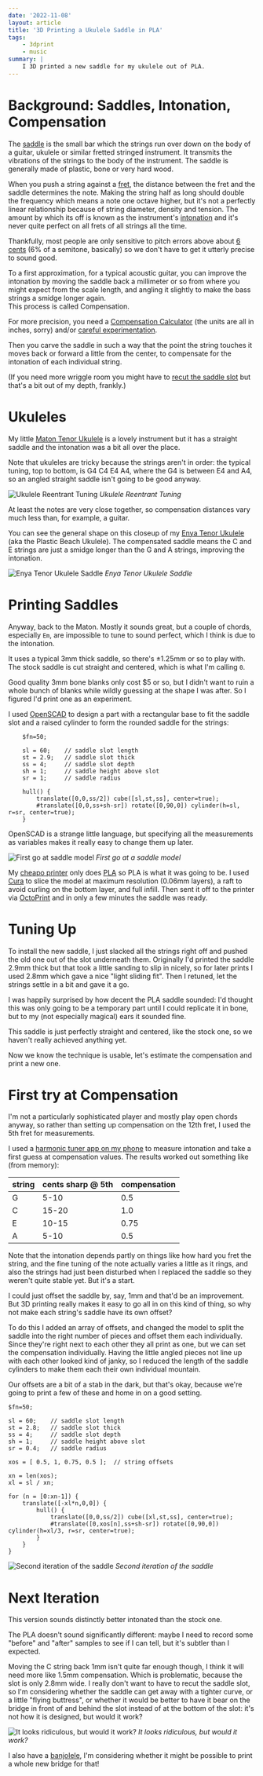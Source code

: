```yaml
---
date: '2022-11-08'
layout: article
title: '3D Printing a Ukulele Saddle in PLA'
tags:
    - 3dprint
    - music
summary: |
    I 3D printed a new saddle for my ukulele out of PLA. 
---
```


# Background: Saddles, Intonation, Compensation

The [saddle](https://www.soundpure.com/a/expert-advice/guitars/parts-of-an-acoustic-guitar/)
is the small bar which the strings run over down on the body of a guitar,
ukulele or similar fretted stringed instrument.
It transmits the vibrations of the strings to the body of the instrument.
The saddle is generally made of plastic, bone or very hard wood.

When you push a string against a [fret](https://en.wikipedia.org/wiki/Fret),
the distance between the fret and the saddle determines the note.
Making the string half as long should double the frequency which means a note
one octave higher, but it's not a perfectly linear relationship because of
string diameter, density and tension.
The amount by which its off is known as the instrument's
[intonation](https://en.wikipedia.org/wiki/Intonation_%28music%29)
and it's never quite perfect on all frets of all strings all the time.

Thankfully, most people are only sensitive to pitch errors above about
[6 cents](https://en.wikipedia.org/wiki/Cent_%28music%29#Human_perception)
(6% of a semitone, basically) so we don't have to get it utterly precise to sound good.

To a first approximation, for a typical acoustic guitar, you can improve the 
intonation by moving the saddle back a millimeter
or so from where you might expect from the scale length,
and angling it slightly to make the bass
strings a smidge longer again.  
This process is called Compensation.

For more precision, you need a
[Compensation Calculator](https://www.liutaiomottola.com/formulae/compensation.htm)
(the units are all in inches, sorry) and/or
[careful experimentation](https://www.youtube.com/watch?v=ko3byzyGzWk&t=1235s).

Then you carve the saddle in such a way that the point the string touches it moves back or 
forward a little from the center, to compensate for the intonation of each individual string.

(If you need more wriggle room you might have to 
[recut the saddle slot](https://www.youtube.com/watch?v=WMjR9YLTuHY)
but that's a bit out of my depth, frankly.)

# Ukuleles

My little [Maton Tenor Ukulele](https://maton.com.au/product/tenor-ukulele) is a lovely 
instrument but it has a straight saddle and the intonation was a bit all over the place.

Note that ukuleles are tricky because the strings aren't in order: the typical
tuning, top to bottom, is G4 C4 E4 A4, where the G4 is between E4 and A4, so an angled
straight saddle isn't going to be good anyway.

![Ukulele Reentrant Tuning](img/uke_tuning.svg)
*Ukulele Reentrant Tuning*

At least the notes are very close together, 
so compensation distances vary much less than, for example, a guitar.

You can see the general shape on this closeup of my
[Enya Tenor Ukulele](https://www.enya-music.com/collections/enya-tenor-ukuleles)
(aka the Plastic Beach Ukulele).
The compensated saddle means the C and E strings are just a smidge longer
than the G and A strings, improving the intonation.

![Enya Tenor Ukulele Saddle](img/enya-saddle.jpg)
*Enya Tenor Ukulele Saddle*

# Printing Saddles

Anyway, back to the Maton.
Mostly it sounds great, but a couple of chords, especially `Em`,
are impossible to tune to sound perfect, which I think is due to the intonation.

It uses a typical 3mm thick saddle, so there's ±1.25mm or so to play with.
The stock saddle is cut straight and centered, which is what I'm calling `0`.

Good quality 3mm bone blanks only cost $5 or so, but I didn't
want to ruin a whole bunch of blanks while wildly guessing at the shape I was after.
So I figured I'd print one as an experiment.

I used [OpenSCAD](https://openscad.org/) to design a part with a rectangular base
to fit the saddle slot and a raised cylinder to form the rounded saddle for the strings:

```
    $fn=50;

    sl = 60;    // saddle slot length
    st = 2.9;   // saddle slot thick
    ss = 4;     // saddle slot depth
    sh = 1;     // saddle height above slot
    sr = 1;     // saddle radius

    hull() {
        translate([0,0,ss/2]) cube([sl,st,ss], center=true);
        #translate([0,0,ss+sh-sr]) rotate([0,90,0]) cylinder(h=sl, r=sr, center=true);
    }
```

OpenSCAD is a strange little language, but specifying all the measurements as 
variables makes it really easy to change them up later.

![First go at saddle model](img/saddle-zero.png)
*First go at a saddle model*

My [cheapo printer](/art/aldi-cocoon-3d-printer/) only does
[PLA](https://www.3dnatives.com/en/pla-3d-printing-guide-190820194/)
so PLA is what it was going to be.  I used
[Cura](https://ultimaker.com/software/ultimaker-cura) to slice the model
at maximum resolution (0.06mm layers), a raft to avoid curling on the bottom layer,
and full infill.
Then sent it off to the printer via [OctoPrint](https://octoprint.org) and in only a 
few minutes the saddle was ready.

# Tuning Up

To install the new saddle, I just slacked all the strings right off and pushed the
old one out of the slot underneath them.  Originally I'd printed the saddle 2.9mm
thick but that took a little sanding to slip in nicely, so for later prints I 
used 2.8mm which gave a nice "light sliding fit".  Then I retuned, let the 
strings settle in a bit and gave it a go.

I was happily surprised by how decent the PLA saddle sounded: I'd thought this
was only going to be a temporary part until I could replicate it in bone, but 
to my (not especially magical) ears it sounded fine.

This saddle is just perfectly straight and centered, like the stock one, so
we haven't really achieved anything yet.

Now we know the technique is usable, let's estimate the compensation and 
print a new one.

# First try at Compensation

I'm not a particularly sophisticated player and mostly play open chords anyway,
so rather than setting up compensation on the 12th fret, I used the 5th fret 
for measurements.

I used a 
[harmonic tuner app on my phone](https://blog.grainapps.com/category/harmonic-tuner)
to measure intonation and take a first guess at compensation values.
The results worked out something like (from memory):

string | cents sharp @ 5th | compensation
-------|-------------------|-------------
G      | 5-10              | 0.5
C      | 15-20             | 1.0
E      | 10-15             | 0.75
A      | 5-10              | 0.5

Note that the intonation depends partly on things like how hard you fret the string,
and the fine tuning of the note actually varies a little as it rings, and
also the strings had just been disturbed when I replaced the saddle so they weren't
quite stable yet.  But it's a start.

I could just offset the saddle by, say, 1mm and that'd be an improvement.
But 3D printing really makes it easy to go all in on this kind of thing, so why
not make each string's saddle have its own offset?  

To do this I added an array of offsets, and changed the model to split the saddle into
the right number of pieces and offset them each individually.
Since they're right next to each other they all print as one, but we can set the
compensation individually.
Having the little angled pieces not line up with each other looked kind of janky, so 
I reduced the length of the saddle cylinders to make them each their own individual 
mountain.

Our offsets are a bit of a stab in the dark, 
but that's okay, because we're going to print a few of these and home in on a 
good setting.

```
$fn=50;

sl = 60;    // saddle slot length
st = 2.8;   // saddle slot thick
ss = 4;     // saddle slot depth
sh = 1;     // saddle height above slot
sr = 0.4;   // saddle radius

xos = [ 0.5, 1, 0.75, 0.5 ];  // string offsets

xn = len(xos);
xl = sl / xn;

for (n = [0:xn-1]) {
    translate([-xl*n,0,0]) {
        hull() {
            translate([0,0,ss/2]) cube([xl,st,ss], center=true);
            #translate([0,xos[n],ss+sh-sr]) rotate([0,90,0]) cylinder(h=xl/3, r=sr, center=true);
        }
    }
}
```

![Second iteration of the saddle](img/saddle-one.png)
*Second iteration of the saddle*

# Next Iteration

This version sounds distinctly better intonated than the stock one.

The PLA doesn't sound significantly different: maybe I need to record some 
"before" and "after" samples to see if I can tell, but it's subtler than I expected.

Moving the C string back 1mm isn't quite far enough though, I think it 
will need more like 1.5mm compensation.  Which is problematic, because the slot
is only 2.8mm wide.  I really don't want to have to recut the saddle slot, so I'm
considering whether the saddle can get away with a tighter curve,
or a little "flying buttress", or whether it would
be better to have it bear on the bridge in front of and behind the slot instead of at
the bottom of the slot: it's not how it is designed, but would it work?

![It looks ridiculous, but would it work?](img/saddle-two.png)
*It looks ridiculous, but would it work?*

I also have a [banjolele](https://en.wikipedia.org/wiki/Banjo_ukulele),
I'm considering whether it might be possible to print a whole new bridge for that!
